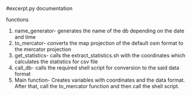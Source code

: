 #excerpt.py documentation

functions

1. name_generator- generates the name of the db depending on the date and time
2. to_mercator- converts the map projection of the default osm format to the mercator projection
3. get_statistics- calls the extract_statistics.sh with the coordinates which calculates the statistics for csv file
4. call_db- calls the required shell script for conversion to the said data format
5. Main function- Creates variables with coordinates and the data format. After that, call the to_mercator function and then call the shell script.
